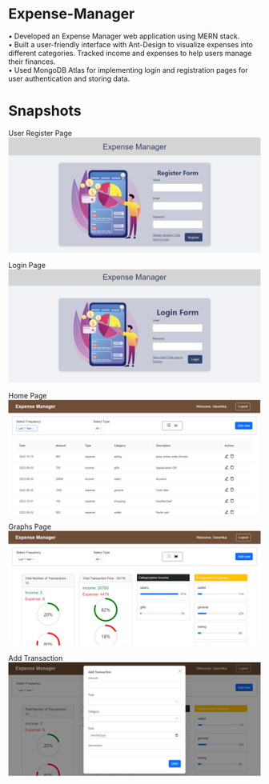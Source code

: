 # Expense-Manager

• Developed an Expense Manager web application using MERN stack.  
• Built a user-friendly interface with Ant-Design to visualize expenses into different categories. Tracked income and expenses to help users manage their finances.  
• Used MongoDB Atlas for implementing login and registration pages for user authentication and storing data.

# Snapshots

User Register Page
![image](<client/src/assets/Screenshot%20(48).png>)

Login Page
![image](<client/src/assets/Screenshot%20(47).png>)

Home Page
![image](<client/src/assets/Screenshot%20(49).png>)

Graphs Page
![image](<client/src/assets/Screenshot%20(51).png>)

Add Transaction
![image](<client/src/assets/Screenshot%20(52).png>)
